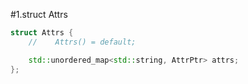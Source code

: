 #1.struct Attrs

```cpp
struct Attrs {
    //    Attrs() = default;

    std::unordered_map<std::string, AttrPtr> attrs;
};

```